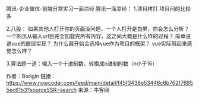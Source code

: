 腾讯-企业微信-前端日常实习一面凉经
腾讯一面凉经：
1.项目拷打
项目问的比较多

2.八股：
如果其他人打开你的页面没问题，一个人打开是白屏，你会怎么分析？
一个网页从输入url到完全加载完所有内容，这之间大概是什么样的过程？
简单说说vue的底层实现？
为什么最开始会选择vue作为项目的框架？
vue实际用起来感觉怎么样？

3.算法题一道：输入一个十进制数，转换成n进制的数（n小于16）

作者：Borigin
链接：https://www.nowcoder.com/feed/main/detail/f45f3438e53446c6b762f76955ec61b3?sourceSSR=search
来源：牛客网